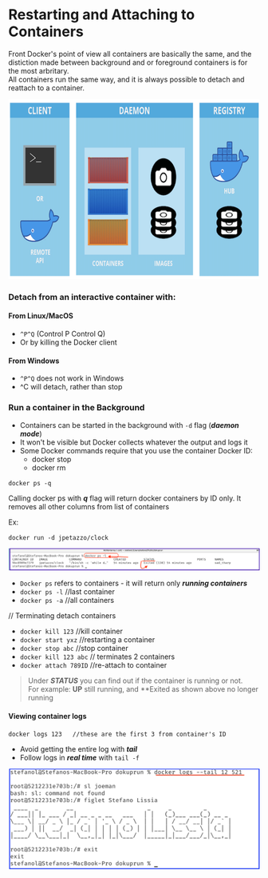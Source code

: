 # Restarting and Attaching to Containers

Front Docker's point of view all containers are basically the same, and the distiction made between background and or foreground containers is for the most arbritary.     
All containers run the same way, and it is always possible to detach and reattach to a container.

<img src="/assets/images/dockarch.png" width="900" height="360" alt="Docker architecture">

### Detach from an interactive container with:

#### From Linux/MacOS

- `^P^Q` (Control P Control Q)
- Or by killing the Docker client

#### From Windows

- `^P^Q` does not work in Windows
- ^C will detach, rather than stop



### Run a container in the Background

- Containers can be started in the background with `-d` flag (***daemon mode***)
- It won't be visible but Docker collects whatever the output and logs it
- Some Docker commands require that you use the container Docker ID:
  - docker stop
  - docker rm

```
docker ps -q
```
Calling docker ps with ***q*** flag will return docker containers by ID only. It removes all other columns
from list of containers



Ex:
```
docker run -d jpetazzo/clock
```


<img src="/assets/images/running_containers.png" alt="Containers" />


- `Docker ps`  refers to containers - it will return only ***running containers***
-  `docker ps -l`  //last container
-  `docker ps -a`  //all containers

// Terminating detach containers
-  `docker kill 123`   //kill container 
-  `docker start yxz`  //restarting a container
-  `docker stop abc`  //stop container
-  `docker kill 123 abc`  // terminates 2 containers
-  `docker attach 789ID` //re-attach to container

> Under ***STATUS*** you can find out if the container is running or not.  
> For example: **UP** still running, and **Exited as shown above no longer running


#### Viewing container logs

```
docker logs 123   //these are the first 3 from container's ID
```

- Avoid getting the entire log with ***tail***
- Follow logs in ***real time*** with `tail -f`

<img src="/assets/images/docker-tail.png" alt="Docker tail">
